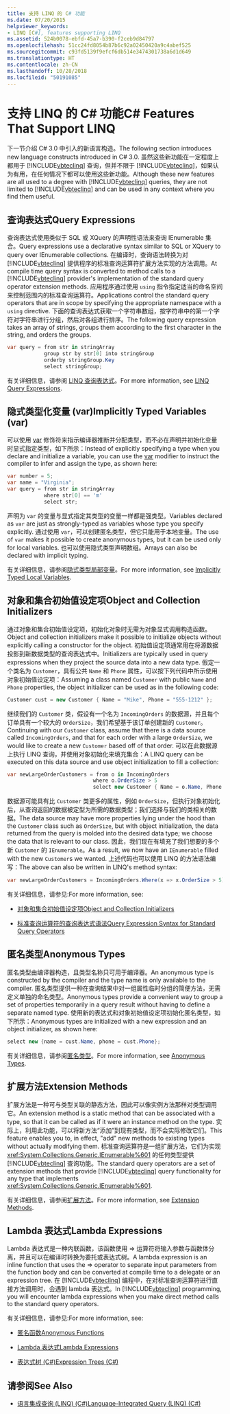 ```yaml
---
title: 支持 LINQ 的 C# 功能
ms.date: 07/20/2015
helpviewer_keywords:
- LINQ [C#], features supporting LINQ
ms.assetid: 524b0078-ebfd-45a7-b390-f2ceb9d84797
ms.openlocfilehash: 51cc24fd8054b87b6c92a02450420a9c4abef525
ms.sourcegitcommit: c93fd5139f9efcf6db514e3474301738a6d1d649
ms.translationtype: HT
ms.contentlocale: zh-CN
ms.lasthandoff: 10/28/2018
ms.locfileid: "50191085"
---
```

# <a name="c-features-that-support-linq"></a><span data-ttu-id="e7a7c-102">支持 LINQ 的 C# 功能</span><span class="sxs-lookup"><span data-stu-id="e7a7c-102">C# Features That Support LINQ</span></span>
<span data-ttu-id="e7a7c-103">下一节介绍 C# 3.0 中引入的新语言构造。</span><span class="sxs-lookup"><span data-stu-id="e7a7c-103">The following section introduces new language constructs introduced in C# 3.0.</span></span> <span data-ttu-id="e7a7c-104">虽然这些新功能在一定程度上都用于 [!INCLUDE[vbteclinq](~/includes/vbteclinq-md.md)] 查询，但并不限于 [!INCLUDE[vbteclinq](~/includes/vbteclinq-md.md)]，如果认为有用，在任何情况下都可以使用这些新功能。</span><span class="sxs-lookup"><span data-stu-id="e7a7c-104">Although these new features are all used to a degree with [!INCLUDE[vbteclinq](~/includes/vbteclinq-md.md)] queries, they are not limited to [!INCLUDE[vbteclinq](~/includes/vbteclinq-md.md)] and can be used in any context where you find them useful.</span></span>  
  
## <a name="query-expressions"></a><span data-ttu-id="e7a7c-105">查询表达式</span><span class="sxs-lookup"><span data-stu-id="e7a7c-105">Query Expressions</span></span>  
 <span data-ttu-id="e7a7c-106">查询表达式使用类似于 SQL 或 XQuery 的声明性语法来查询 IEnumerable 集合。</span><span class="sxs-lookup"><span data-stu-id="e7a7c-106">Query expressions use a declarative syntax similar to SQL or XQuery to query over IEnumerable collections.</span></span> <span data-ttu-id="e7a7c-107">在编译时，查询语法转换为对 [!INCLUDE[vbteclinq](~/includes/vbteclinq-md.md)] 提供程序的标准查询运算符扩展方法实现的方法调用。</span><span class="sxs-lookup"><span data-stu-id="e7a7c-107">At compile time query syntax is converted to method calls to a [!INCLUDE[vbteclinq](~/includes/vbteclinq-md.md)] provider's implementation of the standard query operator extension methods.</span></span> <span data-ttu-id="e7a7c-108">应用程序通过使用 `using` 指令指定适当的命名空间来控制范围内的标准查询运算符。</span><span class="sxs-lookup"><span data-stu-id="e7a7c-108">Applications control the standard query operators that are in scope by specifying the appropriate namespace with a `using` directive.</span></span> <span data-ttu-id="e7a7c-109">下面的查询表达式获取一个字符串数组，按字符串中的第一个字符对字符串进行分组，然后对各组进行排序。</span><span class="sxs-lookup"><span data-stu-id="e7a7c-109">The following query expression takes an array of strings, groups them according to the first character in the string, and orders the groups.</span></span>  
  
```csharp  
var query = from str in stringArray  
            group str by str[0] into stringGroup  
            orderby stringGroup.Key  
            select stringGroup;  
```  
  
 <span data-ttu-id="e7a7c-110">有关详细信息，请参阅 [LINQ 查询表达式](../../../../csharp/programming-guide/linq-query-expressions/index.md)。</span><span class="sxs-lookup"><span data-stu-id="e7a7c-110">For more information, see [LINQ Query Expressions](../../../../csharp/programming-guide/linq-query-expressions/index.md).</span></span>  
  
## <a name="implicitly-typed-variables-var"></a><span data-ttu-id="e7a7c-111">隐式类型化变量 (var)</span><span class="sxs-lookup"><span data-stu-id="e7a7c-111">Implicitly Typed Variables (var)</span></span>  
 <span data-ttu-id="e7a7c-112">可以使用 [var](../../../../csharp/language-reference/keywords/var.md) 修饰符来指示编译器推断并分配类型，而不必在声明并初始化变量时显式指定类型，如下所示：</span><span class="sxs-lookup"><span data-stu-id="e7a7c-112">Instead of explicitly specifying a type when you declare and initialize a variable, you can use the [var](../../../../csharp/language-reference/keywords/var.md) modifier to instruct the compiler to infer and assign the type, as shown here:</span></span>  
  
```csharp  
var number = 5;  
var name = "Virginia";  
var query = from str in stringArray  
            where str[0] == 'm'  
            select str;  
```  
  
 <span data-ttu-id="e7a7c-113">声明为 `var` 的变量与显式指定其类型的变量一样都是强类型。</span><span class="sxs-lookup"><span data-stu-id="e7a7c-113">Variables declared as `var` are just as strongly-typed as variables whose type you specify explicitly.</span></span> <span data-ttu-id="e7a7c-114">通过使用 `var`，可以创建匿名类型，但它只能用于本地变量。</span><span class="sxs-lookup"><span data-stu-id="e7a7c-114">The use of `var` makes it possible to create anonymous types, but it can be used only for local variables.</span></span> <span data-ttu-id="e7a7c-115">也可以使用隐式类型声明数组。</span><span class="sxs-lookup"><span data-stu-id="e7a7c-115">Arrays can also be declared with implicit typing.</span></span>  
  
 <span data-ttu-id="e7a7c-116">有关详细信息，请参阅[隐式类型局部变量](../../../../csharp/programming-guide/classes-and-structs/implicitly-typed-local-variables.md)。</span><span class="sxs-lookup"><span data-stu-id="e7a7c-116">For more information, see [Implicitly Typed Local Variables](../../../../csharp/programming-guide/classes-and-structs/implicitly-typed-local-variables.md).</span></span>  
  
## <a name="object-and-collection-initializers"></a><span data-ttu-id="e7a7c-117">对象和集合初始值设定项</span><span class="sxs-lookup"><span data-stu-id="e7a7c-117">Object and Collection Initializers</span></span>  
 <span data-ttu-id="e7a7c-118">通过对象和集合初始值设定项，初始化对象时无需为对象显式调用构造函数。</span><span class="sxs-lookup"><span data-stu-id="e7a7c-118">Object and collection initializers make it possible to initialize objects without explicitly calling a constructor for the object.</span></span> <span data-ttu-id="e7a7c-119">初始值设定项通常用在将源数据投影到新数据类型的查询表达式中。</span><span class="sxs-lookup"><span data-stu-id="e7a7c-119">Initializers are typically used in query expressions when they project the source data into a new data type.</span></span> <span data-ttu-id="e7a7c-120">假定一个类名为 `Customer`，具有公共 `Name` 和 `Phone` 属性，可以按下列代码中所示使用对象初始值设定项：</span><span class="sxs-lookup"><span data-stu-id="e7a7c-120">Assuming a class named `Customer` with public `Name` and `Phone` properties, the object initializer can be used as in the following code:</span></span>  
  
```csharp  
Customer cust = new Customer { Name = "Mike", Phone = "555-1212" };  
```  
<span data-ttu-id="e7a7c-121">继续我们的 `Customer` 类，假设有一个名为 `IncomingOrders` 的数据源，并且每个订单具有一个较大的 `OrderSize`，我们希望基于该订单创建新的 `Customer`。</span><span class="sxs-lookup"><span data-stu-id="e7a7c-121">Continuing with our `Customer` class, assume that there is a data source called `IncomingOrders`, and that for each order with a large `OrderSize`, we would like to create a new `Customer` based off of that order.</span></span> <span data-ttu-id="e7a7c-122">可以在此数据源上执行 LINQ 查询，并使用对象初始化来填充集合：</span><span class="sxs-lookup"><span data-stu-id="e7a7c-122">A LINQ query can be executed on this data source and use object initialization to fill a collection:</span></span>
```csharp
var newLargeOrderCustomers = from o in IncomingOrders
                            where o.OrderSize > 5
                            select new Customer { Name = o.Name, Phone = o.Phone };
```
<span data-ttu-id="e7a7c-123">数据源可能具有比 `Customer` 类更多的属性，例如 `OrderSize`，但执行对象初始化后，从查询返回的数据被定型为所需的数据类型；我们选择与我们的类相关的数据。</span><span class="sxs-lookup"><span data-stu-id="e7a7c-123">The data source may have more properties lying under the hood than the `Customer` class such as `OrderSize`, but with object initialization, the data returned from the query is molded into the desired data type; we choose the data that is relevant to our class.</span></span> <span data-ttu-id="e7a7c-124">因此，我们现在有填充了我们想要的多个新 `Customer` 的 `IEnumerable`。</span><span class="sxs-lookup"><span data-stu-id="e7a7c-124">As a result, we now have an `IEnumerable` filled with the new `Customer`s we wanted.</span></span> <span data-ttu-id="e7a7c-125">上述代码也可以使用 LINQ 的方法语法编写：</span><span class="sxs-lookup"><span data-stu-id="e7a7c-125">The above can also be written in LINQ's method syntax:</span></span>
```csharp
var newLargeOrderCustomers = IncomingOrders.Where(x => x.OrderSize > 5).Select(y => new Customer { Name = y.Name, Phone = y.Phone });
```
 <span data-ttu-id="e7a7c-126">有关详细信息，请参见:</span><span class="sxs-lookup"><span data-stu-id="e7a7c-126">For more information, see:</span></span>
 
 - [<span data-ttu-id="e7a7c-127">对象和集合初始值设定项</span><span class="sxs-lookup"><span data-stu-id="e7a7c-127">Object and Collection Initializers</span></span>](../../../../csharp/programming-guide/classes-and-structs/object-and-collection-initializers.md)

 - [<span data-ttu-id="e7a7c-128">标准查询运算符的查询表达式语法</span><span class="sxs-lookup"><span data-stu-id="e7a7c-128">Query Expression Syntax for Standard Query Operators</span></span>](../../../../csharp/programming-guide/concepts/linq/query-expression-syntax-for-standard-query-operators.md)

## <a name="anonymous-types"></a><span data-ttu-id="e7a7c-129">匿名类型</span><span class="sxs-lookup"><span data-stu-id="e7a7c-129">Anonymous Types</span></span>  
 <span data-ttu-id="e7a7c-130">匿名类型由编译器构造，且类型名称只可用于编译器。</span><span class="sxs-lookup"><span data-stu-id="e7a7c-130">An anonymous type is constructed by the compiler and the type name is only available to the compiler.</span></span> <span data-ttu-id="e7a7c-131">匿名类型提供一种在查询结果中对一组属性临时分组的简便方法，无需定义单独的命名类型。</span><span class="sxs-lookup"><span data-stu-id="e7a7c-131">Anonymous types provide a convenient way to group a set of properties temporarily in a query result without having to define a separate named type.</span></span> <span data-ttu-id="e7a7c-132">使用新的表达式和对象初始值设定项初始化匿名类型，如下所示：</span><span class="sxs-lookup"><span data-stu-id="e7a7c-132">Anonymous types are initialized with a new expression and an object initializer, as shown here:</span></span>  
  
```csharp
select new {name = cust.Name, phone = cust.Phone};  
```  
  
 <span data-ttu-id="e7a7c-133">有关详细信息，请参阅[匿名类型](../../../../csharp/programming-guide/classes-and-structs/anonymous-types.md)。</span><span class="sxs-lookup"><span data-stu-id="e7a7c-133">For more information, see [Anonymous Types](../../../../csharp/programming-guide/classes-and-structs/anonymous-types.md).</span></span>  
  
## <a name="extension-methods"></a><span data-ttu-id="e7a7c-134">扩展方法</span><span class="sxs-lookup"><span data-stu-id="e7a7c-134">Extension Methods</span></span>  
 <span data-ttu-id="e7a7c-135">扩展方法是一种可与类型关联的静态方法，因此可以像实例方法那样对类型调用它。</span><span class="sxs-lookup"><span data-stu-id="e7a7c-135">An extension method is a static method that can be associated with a type, so that it can be called as if it were an instance method on the type.</span></span> <span data-ttu-id="e7a7c-136">实际上，利用此功能，可以将新方法“添加”到现有类型，而不会实际修改它们。</span><span class="sxs-lookup"><span data-stu-id="e7a7c-136">This feature enables you to, in effect, "add" new methods to existing types without actually modifying them.</span></span> <span data-ttu-id="e7a7c-137">标准查询运算符是一组扩展方法，它们为实现 <xref:System.Collections.Generic.IEnumerable%601> 的任何类型提供 [!INCLUDE[vbteclinq](~/includes/vbteclinq-md.md)] 查询功能。</span><span class="sxs-lookup"><span data-stu-id="e7a7c-137">The standard query operators are a set of extension methods that provide [!INCLUDE[vbteclinq](~/includes/vbteclinq-md.md)] query functionality for any type that implements <xref:System.Collections.Generic.IEnumerable%601>.</span></span>  
  
 <span data-ttu-id="e7a7c-138">有关详细信息，请参阅[扩展方法](../../../../csharp/programming-guide/classes-and-structs/extension-methods.md)。</span><span class="sxs-lookup"><span data-stu-id="e7a7c-138">For more information, see [Extension Methods](../../../../csharp/programming-guide/classes-and-structs/extension-methods.md).</span></span>  
  
## <a name="lambda-expressions"></a><span data-ttu-id="e7a7c-139">Lambda 表达式</span><span class="sxs-lookup"><span data-stu-id="e7a7c-139">Lambda Expressions</span></span>  
 <span data-ttu-id="e7a7c-140">Lambda 表达式是一种内联函数，该函数使用 => 运算符将输入参数与函数体分离，并且可以在编译时转换为委托或表达式树。</span><span class="sxs-lookup"><span data-stu-id="e7a7c-140">A lambda expression is an inline function that uses the => operator to separate input parameters from the function body and can be converted at compile time to a delegate or an expression tree.</span></span> <span data-ttu-id="e7a7c-141">在 [!INCLUDE[vbteclinq](~/includes/vbteclinq-md.md)] 编程中，在对标准查询运算符进行直接方法调用时，会遇到 lambda 表达式。</span><span class="sxs-lookup"><span data-stu-id="e7a7c-141">In [!INCLUDE[vbteclinq](~/includes/vbteclinq-md.md)] programming, you will encounter lambda expressions when you make direct method calls to the standard query operators.</span></span>  
  
 <span data-ttu-id="e7a7c-142">有关详细信息，请参见:</span><span class="sxs-lookup"><span data-stu-id="e7a7c-142">For more information, see:</span></span>  
  
-   [<span data-ttu-id="e7a7c-143">匿名函数</span><span class="sxs-lookup"><span data-stu-id="e7a7c-143">Anonymous Functions</span></span>](../../../../csharp/programming-guide/statements-expressions-operators/anonymous-functions.md)  
  
-   [<span data-ttu-id="e7a7c-144">Lambda 表达式</span><span class="sxs-lookup"><span data-stu-id="e7a7c-144">Lambda Expressions</span></span>](../../../../csharp/programming-guide/statements-expressions-operators/lambda-expressions.md)  
  
-   [<span data-ttu-id="e7a7c-145">表达式树 (C#)</span><span class="sxs-lookup"><span data-stu-id="e7a7c-145">Expression Trees (C#)</span></span>](../../../../csharp/programming-guide/concepts/expression-trees/index.md)  
   
## <a name="see-also"></a><span data-ttu-id="e7a7c-146">请参阅</span><span class="sxs-lookup"><span data-stu-id="e7a7c-146">See Also</span></span>

- [<span data-ttu-id="e7a7c-147">语言集成查询 (LINQ) (C#)</span><span class="sxs-lookup"><span data-stu-id="e7a7c-147">Language-Integrated Query (LINQ) (C#)</span></span>](../../../../csharp/programming-guide/concepts/linq/index.md)
